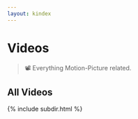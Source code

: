 ```yaml
---
layout: kindex
---
```


# Videos

> 📽️ Everything Motion-Picture related.

## All Videos
{% include subdir.html %}